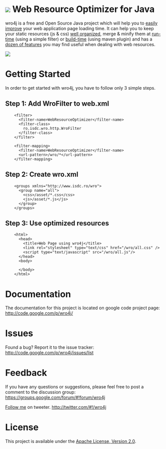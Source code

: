 # <img src="http://code.google.com/p/wro4j/logo"> Web Resource Optimizer for Java

wro4j is a free and Open Source Java project which will help you to [easily improve](http://alexo.github.com/wro4j) your web application page loading time. It can help you to keep your static resources (js & css) [well organized](http://code.google.com/p/wro4j/wiki/WroFileFormat), merge & minify them at [run-time](http://code.google.com/p/wro4j/wiki/Installation) (using a simple filter) or [build-time](http://code.google.com/p/wro4j/wiki/MavenPlugin) (using maven plugin) and has a [dozen of features](http://code.google.com/p/wro4j/wiki/Features) you may find useful when dealing with web resources.

<img src="http://wiki.wro4j.googlecode.com/git/img/serve.jpg"/>

# Getting Started


In order to get started with wro4j, you have to follow only 3 simple steps.


## Step 1: Add WroFilter to web.xml



		<filter>
		  <filter-name>WebResourceOptimizer</filter-name>
		  <filter-class>
			ro.isdc.wro.http.WroFilter
		  </filter-class>
		</filter>
		 
		<filter-mapping>
		  <filter-name>WebResourceOptimizer</filter-name>
		  <url-pattern>/wro/*</url-pattern>
		</filter-mapping>
		
## Step 2: Create wro.xml
		

		<groups xmlns="http://www.isdc.ro/wro">
		  <group name="all">
			<css>/asset/*.css</css>
			<js>/asset/*.js</js>
		  </group>
		</groups> 		
		
## Step 3: Use optimized resources

		<html>
		  <head>
			<title>Web Page using wro4j</title>
			<link rel="stylesheet" type="text/css" href="/wro/all.css" />
			<script type="text/javascript" src="/wro/all.js"/>
		  </head>
		  <body>
			
		  </body>
		</html>		

		
# Documentation

The documentation for this project is located on google code project page: http://code.google.com/p/wro4j/


# Issues

Found a bug? Report it to the issue tracker: http://code.google.com/p/wro4j/issues/list


# Feedback

If you have any questions or suggestions, please feel free to post a comment to the discussion group: https://groups.google.com/forum/#!forum/wro4j

[Follow me](http://twitter.com/#!/wro4j) on tweeter. http://twitter.com/#!/wro4j


# License

This project is available under the [Apache License, Version 2.0](http://www.apache.org/licenses/LICENSE-2.0.html).